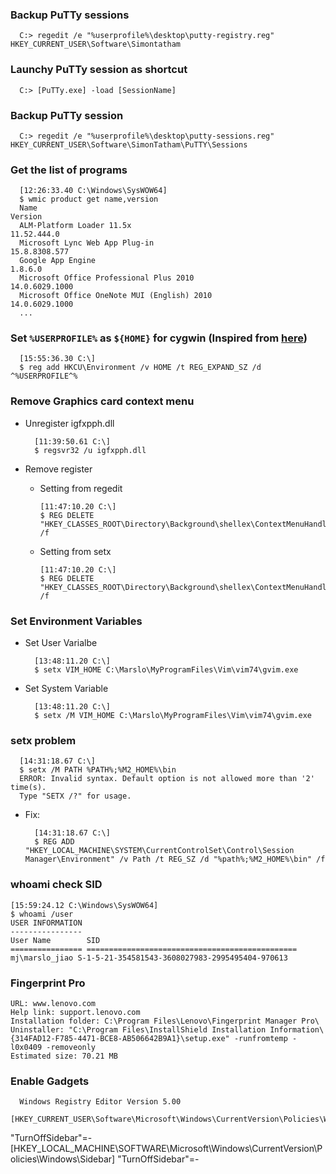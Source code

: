 ### Backup PuTTy sessions

      C:> regedit /e "%userprofile%\desktop\putty-registry.reg" HKEY_CURRENT_USER\Software\Simontatham

### Launchy PuTTy session as shortcut

      C:> [PuTTy.exe] -load [SessionName]

### Backup PuTTy session

      C:> regedit /e "%userprofile%\desktop\putty-sessions.reg" HKEY_CURRENT_USER\Software\SimonTatham\PuTTY\Sessions

### Get the list of programs

      [12:26:33.40 C:\Windows\SysWOW64]
      $ wmic product get name,version
      Name                                                                     Version
      ALM-Platform Loader 11.5x                                                11.52.444.0
      Microsoft Lync Web App Plug-in                                           15.8.8308.577
      Google App Engine                                                        1.8.6.0
      Microsoft Office Professional Plus 2010                                  14.0.6029.1000
      Microsoft Office OneNote MUI (English) 2010                              14.0.6029.1000
      ...

### Set `%USERPROFILE%` as `${HOME}` for **cygwin** (Inspired from [here](http://stackoverflow.com/questions/225764/safely-change-home-directory-in-cygwin))

      [15:55:36.30 C:\]
      $ reg add HKCU\Environment /v HOME /t REG_EXPAND_SZ /d ^%USERPROFILE^%

### Remove Graphics card context menu
- Unregister igfxpph.dll

        [11:39:50.61 C:\]
        $ regsvr32 /u igfxpph.dll

- Remove register
    - Setting from regedit

          [11:47:10.20 C:\]
          $ REG DELETE "HKEY_CLASSES_ROOT\Directory\Background\shellex\ContextMenuHandlers\igfxcui" /f

    - Setting from setx

          [11:47:10.20 C:\]
          $ REG DELETE "HKEY_CLASSES_ROOT\Directory\Background\shellex\ContextMenuHandlers\igfxcui" /f

### Set Environment Variables
- Set User Varialbe

        [13:48:11.20 C:\]
        $ setx VIM_HOME C:\Marslo\MyProgramFiles\Vim\vim74\gvim.exe

- Set System Variable

        [13:48:11.20 C:\]
        $ setx /M VIM_HOME C:\Marslo\MyProgramFiles\Vim\vim74\gvim.exe

### setx problem

      [14:31:18.67 C:\]
      $ setx /M PATH %PATH%;%M2_HOME%\bin
      ERROR: Invalid syntax. Default option is not allowed more than '2' time(s).
      Type "SETX /?" for usage.

- Fix:

        [14:31:18.67 C:\]
        $ REG ADD "HKEY_LOCAL_MACHINE\SYSTEM\CurrentControlSet\Control\Session Manager\Environment" /v Path /t REG_SZ /d "%path%;%M2_HOME%\bin" /f


### whoami check SID

    [15:59:24.12 C:\Windows\SysWOW64]
    $ whoami /user
    USER INFORMATION
    ----------------
    User Name        SID
    ================ ===============================================
    mj\marslo_jiao S-1-5-21-354581543-3608027983-2995495404-970613


### Fingerprint Pro

    URL: www.lenovo.com
    Help link: support.lenovo.com
    Installation folder: C:\Program Files\Lenovo\Fingerprint Manager Pro\
    Uninstaller: "C:\Program Files\InstallShield Installation Information\{314FAD12-F785-4471-BCE8-AB506642B9A1}\setup.exe" -runfromtemp -l0x0409 -removeonly
    Estimated size: 70.21 MB
    
### Enable Gadgets

      Windows Registry Editor Version 5.00
      [HKEY_CURRENT_USER\Software\Microsoft\Windows\CurrentVersion\Policies\Windows\Sidebar]
"TurnOffSidebar"=-
      [HKEY_LOCAL_MACHINE\SOFTWARE\Microsoft\Windows\CurrentVersion\Policies\Windows\Sidebar]
"TurnOffSidebar"=-
